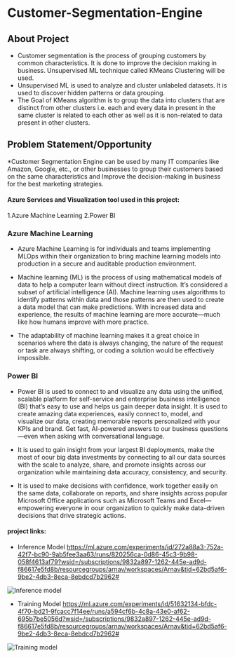 # Customer-Segmentation-Engine

## About Project
* Customer segmentation is the process of grouping customers by common characteristics. 
It is done to improve the decision making in business. Unsupervised ML technique called KMeans Clustering will be used. 
* Unsupervised ML is used to analyze and cluster unlabeled datasets. It is used to discover hidden patterns or data grouping.
* The Goal of KMeans algorithm is to group the data into clusters that are distinct from other clusters i.e. each and every data in present in the same cluster is related to each other as well as it is non-related to data present in other clusters.


## Problem Statement/Opportunity
*Customer Segmentation Engine can be used by many IT companies like Amazon, Google, etc., or other businesses to group their customers based on the same characteristics and Improve the decision-making in business for the best marketing strategies.


#### Azure Services and Visualization tool used in this project:
1.Azure Machine Learning
2.Power BI


### Azure Machine Learning

* Azure Machine Learning is for individuals and teams implementing MLOps within their organization to bring machine learning models into production in a secure and auditable production environment.

* Machine learning (ML) is the process of using mathematical models of data to help a computer learn without direct instruction. It’s considered a subset of artificial intelligence (AI). Machine learning uses algorithms to identify patterns within data and those patterns are then used to create a data model that can make predictions. With increased data and experience, the results of machine learning are more accurate—much like how humans improve with more practice.

* The adaptability of machine learning makes it a great choice in scenarios where the data is always changing, the nature of the request or task are always shifting, or coding a solution would be effectively impossible.


### Power BI

* Power BI is used to connect to and visualize any data using the unified, scalable platform for self-service and enterprise business intelligence (BI) that’s easy to use and helps us gain deeper data insight. It is used to create amazing data experiences, easily connect to, model, and visualize our data, creating memorable reports personalized with your KPIs and brand. Get fast, AI-powered answers to our business questions—even when asking with conversational language.

* It is used to gain insight from your largest BI deployments, make the most of oour big data investments by connecting to all our data sources with the scale to analyze, share, and promote insights across our organization while maintaining data accuracy, consistency, and security.

* It is used to make decisions with confidence, work together easily on the same data, collaborate on reports, and share insights across popular Microsoft Office applications such as Microsoft Teams and Excel—empowering everyone in oour organization to quickly make data-driven decisions that drive strategic actions.


#### project links: 

* Inference Model
https://ml.azure.com/experiments/id/272a88a3-752a-42f7-bc90-9ab5fee3aa63/runs/820256ca-0d86-45c3-9b98-058f4613af79?wsid=/subscriptions/9832a897-1262-445e-ad9d-f86617e5fd8b/resourcegroups/arnav/workspaces/Arnav&tid=62bd5af6-9be2-4db3-8eca-8ebdcd7b2962# 

![Inference model](https://user-images.githubusercontent.com/87948031/175307463-f0260866-a15b-4edd-82ed-e03fc04d487e.png)


* Training Model 
https://ml.azure.com/experiments/id/51632134-bfdc-4f70-bd21-9fcacc7f14ee/runs/a594cf6b-4c8a-43e0-af62-695b7be5056d?wsid=/subscriptions/9832a897-1262-445e-ad9d-f86617e5fd8b/resourcegroups/arnav/workspaces/Arnav&tid=62bd5af6-9be2-4db3-8eca-8ebdcd7b2962#


![Training model](https://user-images.githubusercontent.com/87948031/175307508-9c31ad29-ede5-4666-8580-056a398b4108.png)
